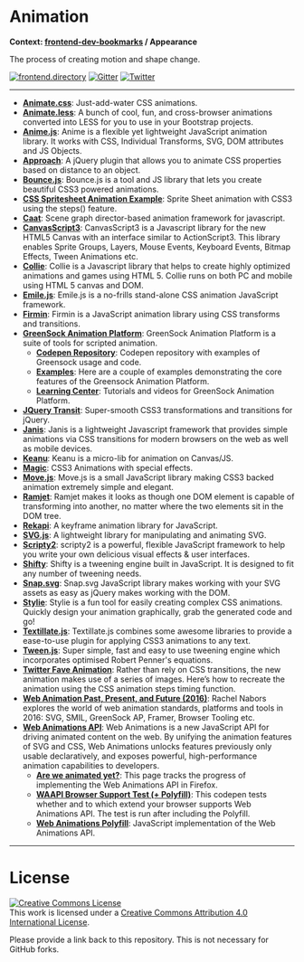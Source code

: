 # Animation

**Context: [frontend-dev-bookmarks](../README.md) / Appearance**

The process of creating motion and shape change.

[![frontend.directory](https://img.shields.io/badge/frontend-directory-blue.svg?style=flat-square)](http://frontend.directory/)
[![Gitter](https://img.shields.io/gitter/room/dypsilon/frontend-dev-bookmarks.svg?style=flat-square&maxAge=2592000)](https://gitter.im/dypsilon/frontend-dev-bookmarks)
[![Twitter](https://img.shields.io/badge/follow-twitter-55acee.svg?style=flat-square)](https://twitter.com/FrontendDir)

-----------------------------------------
+ **[Animate.css](http://daneden.github.io/animate.css/)**: Just-add-water CSS animations.
+ **[Animate.less](https://github.com/machito/animate.less)**: A bunch of cool, fun, and cross-browser animations converted into LESS for you to use in your Bootstrap projects.
+ **[Anime.js](https://github.com/juliangarnier/anime)**: Anime is a flexible yet lightweight JavaScript animation library. It works with CSS, Individual Transforms, SVG, DOM attributes and JS Objects.
+ **[Approach](http://srobbin.com/jquery-plugins/approach/)**: A jQuery plugin that allows you to animate CSS properties based on distance to an object.
+ **[Bounce.js](http://bouncejs.com/)**: Bounce.js is a tool and JS library that lets you create beautiful CSS3 powered animations. 
+ **[CSS Spritesheet Animation Example](http://jsfiddle.net/simurai/CGmCe/light/)**: Sprite Sheet animation with CSS3 using the steps() feature.
+ **[Caat](http://hyperandroid.github.io/CAAT/)**: Scene graph director-based animation framework for javascript.
+ **[CanvasScript3](http://www.arahaya.com/canvasscript3/)**: CanvasScript3 is a Javascript library for the new HTML5 Canvas with an interface similar to ActionScript3. This library enables Sprite Groups, Layers, Mouse Events, Keyboard Events, Bitmap Effects, Tween Animations etc.
+ **[Collie](http://jindo.dev.naver.com/collie/)**: Collie is a Javascript library that helps to create highly optimized animations and games using HTML 5. Collie runs on both PC and mobile using HTML 5 canvas and DOM.
+ **[Emile.js](https://github.com/madrobby/emile)**: Emile.js is a no-frills stand-alone CSS animation JavaScript framework.
+ **[Firmin](http://extralogical.net/projects/firmin/)**: Firmin is a JavaScript animation library using CSS transforms and transitions.
+ **[GreenSock Animation Platform](http://www.greensock.com/get-started-js/)**: GreenSock Animation Platform is a suite of tools for scripted animation.
    + **[Codepen Repository](http://codepen.io/GreenSock/)**: Codepen repository with examples of Greensock usage and code.
    + **[Examples](http://ahrengot.com/tutorials/greensock-javascript-animation/)**: Here are a couple of examples demonstrating the core features of the Greensock Animation Platform.
    + **[Learning Center](http://www.greensock.com/learning/)**: Tutorials and videos for GreenSock Animation Platform.
+ **[JQuery Transit](http://ricostacruz.com/jquery.transit/)**: Super-smooth CSS3 transformations and transitions for jQuery.
+ **[Janis](https://github.com/MikeMcTiernan/Janis)**: Janis is a lightweight Javascript framework that provides simple animations via CSS transitions for modern browsers on the web as well as mobile devices.
+ **[Keanu](https://github.com/wambotron/Keanu)**: Keanu is a micro-lib for animation on Canvas/JS.
+ **[Magic](https://github.com/miniMAC/magic)**: CSS3 Animations with special effects.
+ **[Move.js](http://visionmedia.github.com/move.js/)**: Move.js is a small JavaScript library making CSS3 backed animation extremely simple and elegant.
+ **[Ramjet](http://www.rich-harris.co.uk/ramjet/)**: Ramjet makes it looks as though one DOM element is capable of transforming into another, no matter where the two elements sit in the DOM tree.
+ **[Rekapi](http://rekapi.com/)**: A keyframe animation library for JavaScript.
+ **[SVG.js](http://svgjs.com/)**: A lightweight library for manipulating and animating SVG.
+ **[Scripty2](http://scripty2.com/)**: scripty2 is a powerful, flexible JavaScript framework to help you write your own          delicious visual effects & user interfaces.
+ **[Shifty](http://jeremyckahn.github.com/shifty/)**: Shifty is a tweening engine built in JavaScript.  It is designed to fit any number of tweening needs.
+ **[Snap.svg](http://snapsvg.io/)**: Snap.svg JavaScript library makes working with your SVG assets as easy as jQuery makes working with the DOM.
+ **[Stylie](http://jeremyckahn.github.io/stylie/)**: Stylie is a fun tool for easily creating complex CSS animations. Quickly design your animation graphically, grab the generated code and go!
+ **[Textillate.js](http://jschr.github.io/textillate/)**: Textillate.js combines some awesome libraries to provide a ease-to-use plugin for applying CSS3 animations to any text.
+ **[Tween.js](https://github.com/sole/tween.js)**: Super simple, fast and easy to use tweening engine which incorporates optimised Robert Penner's equations.
+ **[Twitter Fave Animation](https://cssanimation.rocks/twitter-fave/)**: Rather than rely on CSS transitions, the new animation makes use of a series of images. Here’s how to recreate the animation using the CSS animation steps timing function.
+ **[Web Animation Past, Present, and Future (2016)](http://alistapart.com/article/web-animation-past-present-and-future)**: Rachel Nabors explores the world of web animation standards, platforms and tools in 2016: SVG, SMIL, GreenSock AP, Framer, Browser Tooling etc.
+ **[Web Animations API](http://w3c.github.io/web-animations/)**: Web Animations is a new JavaScript API for driving animated content on the web. By unifying the animation features of SVG and CSS, Web Animations unlocks features previously only usable declaratively, and exposes powerful, high-performance animation capabilities to developers.
    + **[Are we animated yet?](https://birtles.github.io/areweanimatedyet/)**: This page tracks the progress of implementing the Web Animations API in Firefox.
    + **[WAAPI Browser Support Test (+ Polyfill)](http://codepen.io/danwilson/pen/XmWraY)**: This codepen tests whether and to which extend your browser supports Web Animations API. The test is run after including the Polyfill.
    + **[Web Animations Polyfill](https://github.com/web-animations/web-animations-js)**: JavaScript implementation of the Web Animations API.


------------------

# License

<a rel="license" href="http://creativecommons.org/licenses/by/4.0/"><img alt="Creative Commons License" style="border-width:0" src="https://i.creativecommons.org/l/by/4.0/88x31.png" /></a><br />This work is licensed under a <a rel="license" href="http://creativecommons.org/licenses/by/4.0/">Creative Commons Attribution 4.0 International License</a>.

Please provide a link back to this repository. This is not necessary for GitHub forks.
